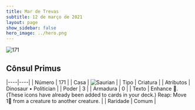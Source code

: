 ```yaml
---
title: Mar de Trevas
subtitle: 12 de março de 2021
layout: page
show_sidebar: false
hero_image: ../hero.png
---
```


![171](https://cdn.keyforgegame.com/media/card_front/pt/496_171_P5XP357J5PP8_pt.png)

## Cônsul Primus

|----|----|
| Número | 171 |
| Casa | ![Saurian](https://archonarcana.com/images/thumb/9/9e/Saurian_P.png/22px-Saurian_P.png "Sauro") |
| Tipo | Criatura |
| Atributos | Dinosaur • Politician |
| Poder | 3 |
| Armadura | 0 |
| Texto | Enhance . (These icons have already been added to cards in your deck.)  Reap: Move 1 from a creature to another creature. |
| Raridade | Comum |
